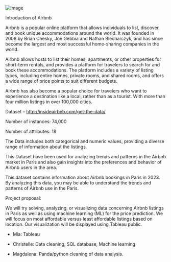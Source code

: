 ![image](https://github.com/Chr1ssie/the_data_dazzlers/assets/145025544/4f8d70ea-51d2-4b8e-a450-f70a8b4bed40)









Introduction of Airbnb


Airbnb is a popular online platform that allows individuals to list, discover, and book unique accommodations around the world. It was founded in 2008 by Brian Chesky, Joe Gebbia and Nathan Blecharczyk, and has since become the largest and most successful home-sharing companies in the world.


Airbnb allows hosts to list their homes, apartments, or other properties for short-term rentals, and provides a platform for travelers to search for and book these accommodations. The platform includes a variety of listing types, including entire homes, private rooms, and shared rooms, and offers a wide range of price points to suit different budgets.


Airbnb has also become a popular choice for travelers who want to experience a destination like a local, rather than as a tourist. With more than four million listings in over 100,000 cities.


Dataset – http://insideairbnb.com/get-the-data/

Number of instances: 74,000

Number of attributes: 18


The Data includes both categorical and numeric values, providing a diverse range of information about the listings.


This Dataset have been used for analyzing trends and patterns in the Airbnb market in Paris and also gain insights into the preferences and behavior of Airbnb users in the area.

This dataset contains information about Airbnb bookings in Paris in 2023. By analyzing this data, you may be able to understand the trends and patterns of Airbnb use in the Paris.


Project proposal: 


We will try solving, analyzing, or visualizing data concerning Airbnb listings in Paris as well as using machine learning (ML) for the price prediction.
We will focus on most affordable versus least affordable listings based on location.
Our visualization will be displayed using Tableau public.


- Mia: Tableau

- Christelle: Data cleaning, SQL database, Machine learning

- Magdalena: Panda/python cleaning of data analysis. 


